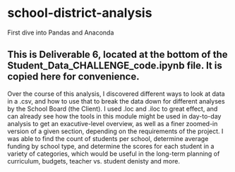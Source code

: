 # school-district-analysis
First dive into Pandas and Anaconda

## This is Deliverable 6, located at the bottom of the Student_Data_CHALLENGE_code.ipynb file. It is copied here for convenience.
Over the course of this analysis, I discovered different ways to look at data in a .csv, and how to use that to break the data down for different analyses by the School Board (the Client). I used .loc and .iloc to great effect, and can already see how the tools in this module might be used in day-to-day analysis to get an exacutive-level overview, as well as a finer zoomed-in version of a given section, depending on the requirements of the project. I was able to find the count of students per school, determine average funding by school type, and determine the scores for each student in a variety of categories, which would be useful in the long-term planning of curriculum, budgets, teacher vs. student denisty and more.
